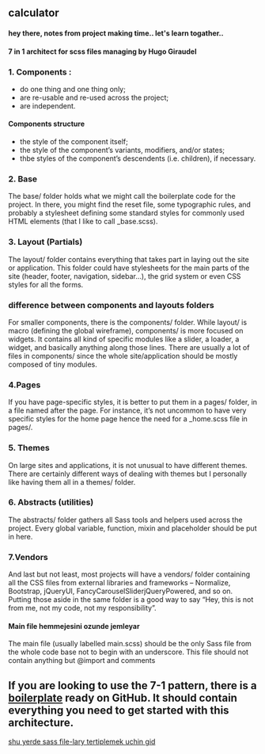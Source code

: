 ## calculator
#### hey there, notes from project making time.. let's learn togather..
#### 7 in 1 architect for scss files managing by Hugo Giraudel
### 1. Components :
- do one thing and one thing only;
- are re-usable and re-used across the project;
- are independent.
#### Components structure
- the style of the component itself;
- the style of the component’s variants, modifiers, and/or states;
- thbe styles of the component’s descendents (i.e. children), if necessary.
### 2. Base 
The base/ folder holds what we might call the boilerplate code for the project. In there, you might find the reset file, some typographic rules, and probably a stylesheet defining some standard styles for commonly used HTML elements (that I like to call _base.scss).
### 3. Layout (Partials)
The layout/ folder contains everything that takes part in laying out the site or application. This folder could have stylesheets for the main parts of the site (header, footer, navigation, sidebar…), the grid system or even CSS styles for all the forms.

### difference between components and layouts folders
For smaller components, there is the components/ folder. While layout/ is macro (defining the global wireframe), components/ is more focused on widgets. It contains all kind of specific modules like a slider, a loader, a widget, and basically anything along those lines. There are usually a lot of files in components/ since the whole site/application should be mostly composed of tiny modules.
### 4.Pages 
If you have page-specific styles, it is better to put them in a pages/ folder, in a file named after the page. For instance, it’s not uncommon to have very specific styles for the home page hence the need for a _home.scss file in pages/.
### 5. Themes
On large sites and applications, it is not unusual to have different themes. There are certainly different ways of dealing with themes but I personally like having them all in a themes/ folder.
### 6. Abstracts (utilities)
The abstracts/ folder gathers all Sass tools and helpers used across the project. Every global variable, function, mixin and placeholder should be put in here.
### 7.Vendors
And last but not least, most projects will have a vendors/ folder containing all the CSS files from external libraries and frameworks – Normalize, Bootstrap, jQueryUI, FancyCarouselSliderjQueryPowered, and so on. Putting those aside in the same folder is a good way to say “Hey, this is not from me, not my code, not my responsibility”.
#### Main file hemmejesini ozunde jemleyar
The main file (usually labelled main.scss) should be the only Sass file from the whole code base not to begin with an underscore. This file should not contain anything but @import and comments


## If you are looking to use the 7-1 pattern, there is a [boilerplate](https://github.com/KittyGiraudel/sass-boilerplate) ready on GitHub. It should contain everything you need to get started with this architecture.
[shu yerde sass file-lary tertiplemek uchin gid](https://sass-guidelin.es/#architecture)

